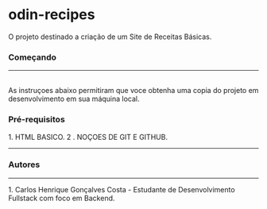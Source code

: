 # odin-recipes
O projeto destinado a criação de um Site de Receitas Básicas.  

<h3>Começando</h3>
<hr>
<br>
As instruçoes abaixo permitiram que voce obtenha uma copia do projeto em desenvolvimento em sua máquina local.
<br>
<h3>Pré-requisitos</h3>
1. HTML BASICO.
2 . NOÇOES DE GIT E GITHUB.
<hr>
<h3>Autores</h3>
<hr>
1. Carlos Henrique Gonçalves Costa -  Estudante de Desenvolvimento Fullstack com foco em Backend.



